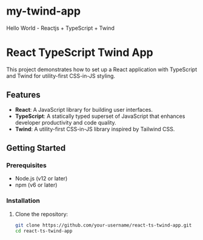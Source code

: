 # my-twind-app
Hello World - Reactjs + TypeScript + Twind

# React TypeScript Twind App

This project demonstrates how to set up a React application with TypeScript and Twind for utility-first CSS-in-JS styling.

## Features

- **React**: A JavaScript library for building user interfaces.
- **TypeScript**: A statically typed superset of JavaScript that enhances developer productivity and code quality.
- **Twind**: A utility-first CSS-in-JS library inspired by Tailwind CSS.

## Getting Started

### Prerequisites

- Node.js (v12 or later)
- npm (v6 or later)

### Installation

1. Clone the repository:

   ```bash
   git clone https://github.com/your-username/react-ts-twind-app.git
   cd react-ts-twind-app
